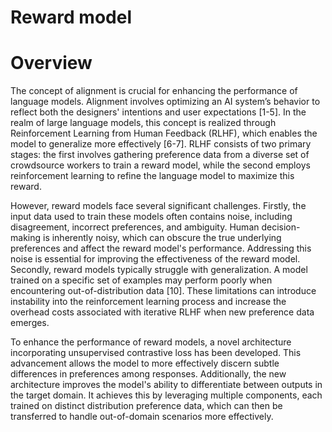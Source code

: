 <h1>Reward model</h1>

# Overview
The concept of alignment is crucial for enhancing the performance of language models. Alignment involves optimizing an AI system’s behavior to reflect both the designers' intentions and user expectations [1-5]. In the realm of large language models, this concept is realized through Reinforcement Learning from Human Feedback (RLHF), which enables the model to generalize more effectively [6-7]. RLHF consists of two primary stages: the first involves gathering preference data from a diverse set of crowdsource workers to train a reward model, while the second employs reinforcement learning to refine the language model to maximize this reward.

However, reward models face several significant challenges. Firstly, the input data used to train these models often contains noise, including disagreement, incorrect preferences, and ambiguity. Human decision-making is inherently noisy, which can obscure the true underlying preferences and affect the reward model's performance. Addressing this noise is essential for improving the effectiveness of the reward model. Secondly, reward models typically struggle with generalization. A model trained on a specific set of examples may perform poorly when encountering out-of-distribution data [10]. These limitations can introduce instability into the reinforcement learning process and increase the overhead costs associated with iterative RLHF when new preference data emerges.

To enhance the performance of reward models, a novel architecture incorporating unsupervised contrastive loss has been developed. This advancement allows the model to more effectively discern subtle differences in preferences among responses. Additionally, the new architecture improves the model's ability to differentiate between outputs in the target domain. It achieves this by leveraging multiple components, each trained on distinct distribution preference data, which can then be transferred to handle out-of-domain scenarios more effectively.
